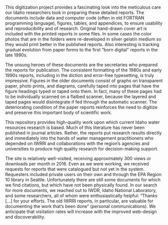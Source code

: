This digitization project provides a fascinating look into the meticulous care our Idaho researchers took in preparing these detailed reports. The documents include data and computer code (often in old FORTRAN programming language), figures, tables, and appendices, to ensure usability and reproducibility and of research. Original hand-drawn cover art is included with the printed reports in some files. In some cases the color photos that are in the folders were re-developed in silver gelatin medium so they would print better in the published reports. Also interesting is tracking gradual evolution from paper forms to the first “born digital” reports in the late 1990s.

The unsung heroes of these documents are the secretaries who prepared the reports for publication. The consistent formatting of the 1980s and early 1990s reports, including in the diction and error-free typesetting, is truly impressive. Figures in the older documents consist of graphs on transparent paper, photo prints, and diagrams, carefully taped into pages that have the figure headings typed or taped onto them. In fact, many of these pages had to be individually scanned on a flatbed scanner, because the layered and taped pages would disintegrate if fed through the automatic scanner. The deteriorating condition of the paper reports reinforces the need to digitize and preserve this important body of scientific work.

This repository provides high-quality work upon which current Idaho water resources research is based. Much of this literature has never been published in journal articles. Rather, the reports put research results directly and immediately into the hands of water management practitioners who depended on IWRRI and collaborations with the region’s agencies and universities to produce high quality research for decision-making support. 

The site is relatively well-visited, receiving approximately 300 views or downloads per month in 2016. Even as we were working, we received requests for reports that were catalogued but not yet in the system. Requesters included private users on their own and through the EPA Region 10 library in Seattle. Unfortunately there are still some documents for which we find citations, but which have not been physically found. In our search for more documents, we reached out to IWDR, Idaho National Laboratory, and some researchers, all of whom were enthusiastically helpful: “Thanks […] for your efforts.  The old IWRRI reports, in particular, are valuable for documenting the work that’s been done” (personal communications). We anticipate that visitation rates will increase with the improved web-design and discoverability.
